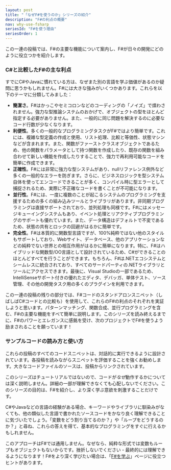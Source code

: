 ```yaml
---
layout: post
title: "「なぜF#を使うのか」シリーズの紹介"
description: "F#の利点の概要"
nav: why-use-fsharp
seriesId: "F#を使う理由"
seriesOrder: 1
---
```


この一連の投稿では、F#の主要な機能について案内し、F#が日々の開発にどのように役立つかを紹介します。

### C#と比較したF#の主な利点 ###

すでにC#やJavaに慣れている方は、なぜまた別の言語を学ぶ価値があるのか疑問に思うかもしれません。F#には大きな強みがいくつかあります。これらを以下のテーマに分類してみました：

* **簡潔さ**。F#はかっこやセミコロンなどのコーディングの「ノイズ」で煩わされません。強力な型推論システムのおかげで、オブジェクトの型をほとんど指定する必要がありません。また、一般的に同じ問題を解決するのに必要なコード行数が少なくなります。
* **利便性**。多くの一般的なプログラミングタスクがF#ではより簡単です。これには、複雑な型定義の作成と使用、リスト処理、比較と等価性、状態マシンなどが含まれます。また、関数がファーストクラスオブジェクトであるため、他の関数をパラメータとして持つ関数を作成したり、既存の関数を組み合わせて新しい機能を作成したりすることで、強力で再利用可能なコードを簡単に作成できます。
* **正確性**。F#には非常に強力な型システムがあり、nullリファレンス例外など多くの一般的なエラーを防ぎます。さらに、ビジネスロジックを型システム自体を使ってエンコードできることが多く、コンパイル時に型エラーとして捕捉されるため、実際に不正確なコードを書くことが不可能になります。
* **並行性**。F#には、一度に複数のことが起こるシステムのプログラミングを支援するための多くの組み込みツールとライブラリがあります。非同期プログラミングは直接サポートされており、並列処理も同様です。F#にはメッセージキューイングシステムもあり、イベント処理とリアクティブプログラミングのサポートも優れています。また、データ構造はデフォルトで不変であるため、状態の共有とロックの回避がはるかに簡単です。
* **完全性**。F#は本質的に関数型言語ですが、100%純粋ではない他のスタイルもサポートしており、Webサイト、データベース、他のアプリケーションなどの純粋でない世界との相互作用がはるかに簡単になります。特に、F#はハイブリッドな関数型/OO言語として設計されているため、C#ができることのほとんどすべてを行うことができます。もちろん、F#は.NETエコシステムとシームレスに統合されており、すべてのサードパーティの.NETライブラリとツールにアクセスできます。最後に、Visual Studioの一部であるため、IntelliSenseサポート付きの優れたエディタ、デバッガ、単体テスト、ソース管理、その他の開発タスク用の多くのプラグインを利用できます。

この一連の投稿の残りの部分では、F#コードのスタンドアロンスニペット（しばしばC#コードとの比較も）を使用して、これらのF#の利点のそれぞれを実証しようと思います。パターンマッチング、関数合成、並行プログラミングを含む、F#の主要な機能をすべて簡単に説明します。このシリーズを読み終えるまでに、F#のパワーとエレガンスに感銘を受け、次のプロジェクトでF#を使うよう励まされることを願っています！

### サンプルコードの読み方と使い方 ###

これらの投稿のすべてのコードスニペットは、対話的に実行できるように設計されています。各投稿を読みながらスニペットを評価することを強くお勧めします。大きなコードファイルのソースは、投稿からリンクされています。

このシリーズはチュートリアルではないので、コードが*なぜ*動作するかについては深く説明しません。詳細の一部が理解できなくても心配しないでください。このシリーズの目的は、F#を紹介し、より深く学ぶ意欲を刺激することだけです。

C#やJavaなどの言語の経験がある場合、キーワードやライブラリに馴染みがなくても、他の類似した言語で書かれたソースコードをかなり良く理解できることに気づいたでしょう。「変数をどう割り当てるのか？」や「ループをどうするのか？」と尋ね、これらの答えを得て、基本的なプログラミングをすぐに行えるかもしれません。

このアプローチはF#では通用しません。なぜなら、純粋な形式では変数もループもオブジェクトもないからです。挫折しないでください - 最終的には理解できるようになります！F#をより深く学びたい場合は、「[F#を学ぶ](../learning-fsharp/index.md)」ページに役立つヒントがあります。



